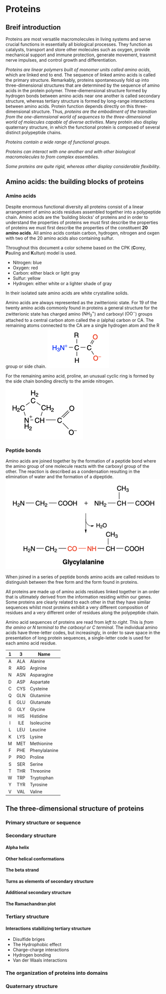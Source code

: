# Proteins

## Breif introduction

Proteins are most versatile macromolecules in living systems and serve crucial functions in essentially all biological processes.
They function as catalysts, transport and store other molecules such as oxygen, provide mechanical support and immune protection, generate movement, trasnmit nerve impulses, and control growth and differentiation.

*Proteins are linear polymers built of monomer units called amino acids*, which are linked end to end.
The sequence of linked amino acids is called the primary structure.
Remarkably, proteins spontaneously fold up into three-dimensional structures that are determined by the sequence of amino acids in the protein polymer.
Three-diemensional structure formed by hydrogen bonds between amino acids near one another is called secondary structure, whereas tertiary structure is formed by long-range interactions between amino acids.
Protein function depends directly on this three-dimensional structure.
Thus, *proteins are the embodiment of the transition from the one-diemnsional world of sequences to the three-dimensional world of molecules capable of diverse activities*.
Many protein also display quaternary structure, in which the functional protein is composed of several distinct polypeptide chains.

*Proteins contain a wide range of functional groups*.

*Proteins can interact with one another and with other biological macromolecules to from complex assemblies*.

*Some proteins are quite rigid, whereas other display considerable flexibility*.

## Amino acids: the building blocks of proteins

### Amino acids

Despite enormous functional diversity all proteins consist of a linear arrangement of amino acids residues assembled together into a polypeptide chain.
Amino acids are the 'building blocks' of proteins and in order to understand the properties of proteins we must first describe the properties of proteins we must first describe the properties of the constituent **20 amino acids**. All amino acids contain carbon, hydrogen, nitrogen and oxgen with two of the 20 amino acids also containing sulfur.

Throughout this document a color scheme based on the CPK (**C**orey, **P**auling and **K**ultun) model is used.

- Nitrogen: blue
- Oxygen: red
- Carbon: either black or light gray
- Sulfur: yellow
- Hydrogen: either white or a lighter shade of gray

In their isolated sate amino acids are white crystalline solids.

Amino acids are always represented as the zwitterionic state.
For 19 of the twenty amino acids commonly found in proteins a general structure for the zwitterionic state has charged amino ($\mathrm{NH_3^+}$) and carboxyl ($\mathrm{OO^-}$) groups attached to a central carbon atom called the $\alpha$ (alpha) carbon or CA.
The remaining atoms connected to the CA are a single hydrogen atom and the R group or side chain.
![A skeleton model of a generalized amino acid showing the amino, carboxyl and R gruops attached to a alpha carbon.](figs/amino-acid.png)

For the remaining amino acid, proline, an unusual cyclic ring is formed by the side chain bonding directly to the amide nitrogen.
![The structure of proline.](figs/proline.png)

### Peptide bonds

Amino acids are joined together by the formation of a peptide bond where the amino group of one molecule reacts with the carboxyl group of the other.
The reaction is described as a condensation resulting in the elimination of water and the formation of a dipeptide.
![Glycine and alanine react together to form the dipeptide glycylalanine.](figs/pept-bond.png)

When joined in a series of peptide bonds amino acids are called residues to distinguish between the free form and the form found in proteins.

All proteins are made up of amino acids residues linked together in an order that is ultimately derived from the information residing within our genes.
Some proteins are clearly related to each other in that they have similar sequences whilst most proteins exhibit a very different composition of residues and a very different order of residues along the polypeptide chain.

Amino acid sequences of proteins are read from *left to right*. This is *from the amino or N terminal to the carboxyl or C terminal*.
The individual amino acids have three-letter codes, but increasingly, in order to save space in the presentation of long protein sequences, a single-letter code is used for each amino acid residue.

| 1 | 3   | Name          |
|:-:|:---:|---------------|
| A | ALA | Alanine       |
| R | ARG | Arginine      |
| N | ASN | Asparagine    |
| D | ASP | Aspartate     |
| C | CYS | Cysteine      |
| Q | GLN | Glutamine     |
| E | GLU | Glutamate     |
| G | GLY | Glycine       |
| H | HIS | Histidine     |
| I | ILE | Isoleucine    |
| L | LEU | Leucine       |
| K | LYS | Lysine        |
| M | MET | Methionine    |
| F | PHE | Phenylalanine |
| P | PRO | Proline       |
| S | SER | Serine        |
| T | THR | Threonine     |
| W | TRP | Tryptophan    |
| Y | TYR | Tyrosine      |
| V | VAL | Valine        |

## The three-dimensional structure of proteins

### Primary structure or sequence

### Secondary structure

#### Alpha helix

#### Other helical conformations

#### The beta strand

#### Turns as elements of secondary structure

#### Additional secondary structure

#### The Ramachandran plot

### Tertiary structure

#### Interactions stabilizing tertiary structure

- Disulfide briges
- The Hydrophobic effect
- Charge-charge interactions
- Hydrogen bonding
- Van der Waals interactions

### The organization of proteins into domains

### Quaternary structure
